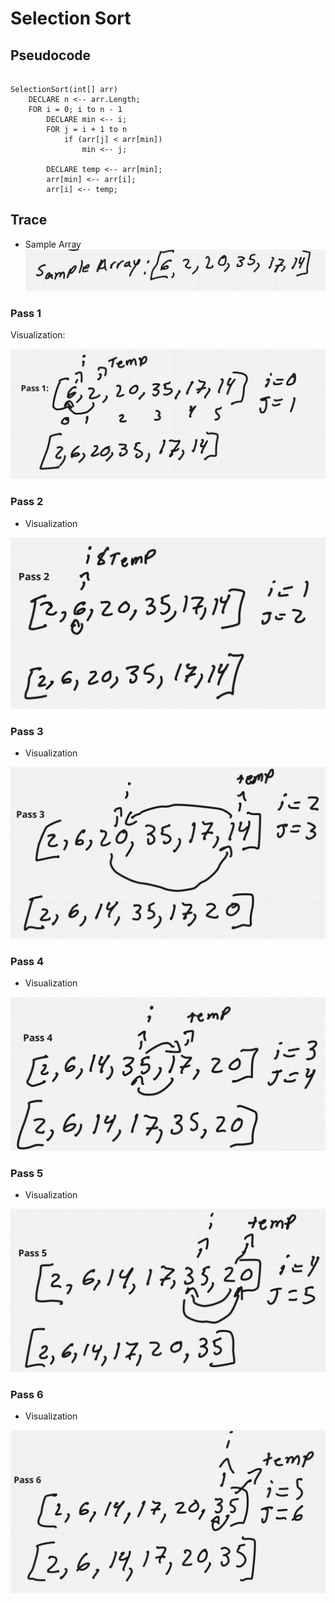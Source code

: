 # Selection Sort

## Pseudocode

```pseudocode

SelectionSort(int[] arr)
    DECLARE n <-- arr.Length;
    FOR i = 0; i to n - 1
        DECLARE min <-- i;
        FOR j = i + 1 to n
            if (arr[j] < arr[min])
                min <-- j;

        DECLARE temp <-- arr[min];
        arr[min] <-- arr[i];
        arr[i] <-- temp;

```

## Trace

- Sample Array
![img_2.png](s1.jpg)

### Pass 1
Visualization:

![img.png](s2.jpg)


### Pass 2

- Visualization

![img_1.png](s3.jpg)

### Pass 3

- Visualization

![img_3.png](s4.jpg)

### Pass 4

- Visualization

![img_4.png](s5.jpg)

### Pass 5

- Visualization

![img_5.png](s6.jpg)

### Pass 6

- Visualization

![img_6.png](s7.jpg)
